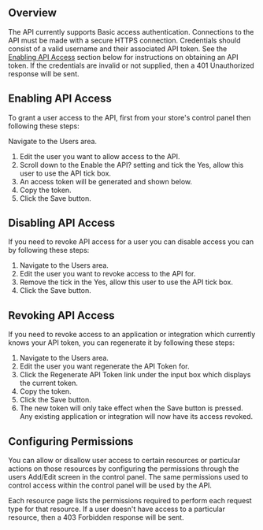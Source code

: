 ## Overview

The API currently supports Basic access authentication. Connections to the API must be made with a secure HTTPS connection. Credentials should consist of a valid username and their associated API token. See the [Enabling API Access](#api_access) section below for instructions on obtaining an API token. If the credentials are invalid or not supplied, then a 401 Unauthorized response will be sent.

## <a id="api_access"></a>Enabling API Access
To grant a user access to the API, first from your store's control panel then following these steps:

Navigate to the Users area.

1. Edit the user you want to allow access to the API.
2. Scroll down to the Enable the API? setting and tick the Yes, allow this user to use the API tick box.
3. An access token will be generated and shown below.
4. Copy the token.
5. Click the Save button.

## Disabling API Access
If you need to revoke API access for a user you can disable access you can by following these steps:

1. Navigate to the Users area.
2. Edit the user you want to revoke access to the API for.
3. Remove the tick in the Yes, allow this user to use the API tick box.
4. Click the Save button.

## Revoking API Access
If you need to revoke access to an application or integration which currently knows your API token, you can regenerate it by following these steps:

1. Navigate to the Users area.
2. Edit the user you want regenerate the API Token for.
3. Click the Regenerate API Token link under the input box which displays the current token.
4. Copy the token.
5. Click the Save button.
6. The new token will only take effect when the Save button is pressed. Any existing application or integration will now have its access revoked.

## Configuring Permissions
You can allow or disallow user access to certain resources or particular actions on those resources by configuring the permissions through the users Add/Edit screen in the control panel. The same permissions used to control access within the control panel will be used by the API.

Each resource page lists the permissions required to perform each request type for that resource. If a user doesn't have access to a particular resource, then a 403 Forbidden response will be sent.